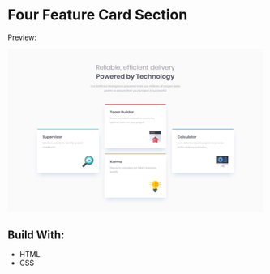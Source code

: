 # Four Feature Card Section

Preview:



<img src="./design/desktop-design.jpg"/>



## Build With:

* HTML
* CSS